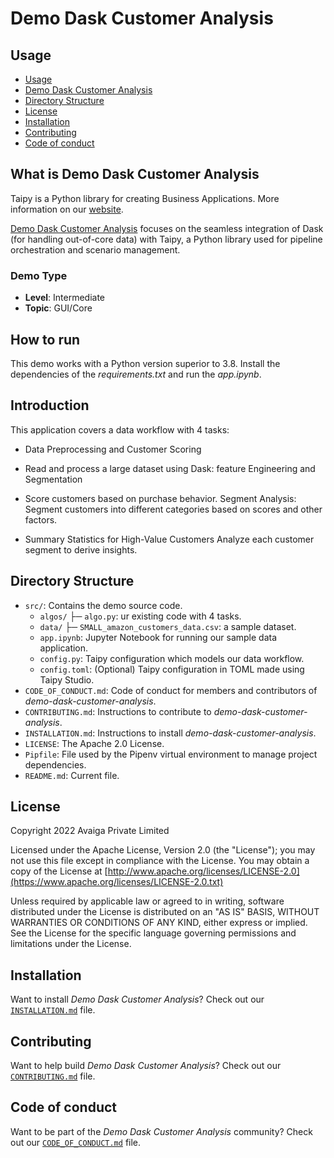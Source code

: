 # Demo Dask Customer Analysis

## Usage
- [Usage](#usage)
- [Demo Dask Customer Analysis](#what-is-demo-dask-customer-analysis)
- [Directory Structure](#directory-structure)
- [License](#license)
- [Installation](#installation)
- [Contributing](#contributing)
- [Code of conduct](#code-of-conduct)

## What is Demo Dask Customer Analysis

Taipy is a Python library for creating Business Applications. More information on our
[website](https://www.taipy.io).

[Demo Dask Customer Analysis](https://github.com/Avaiga/demo-dask-customer-analysis) 
focuses on the seamless integration of Dask (for handling out-of-core data) with Taipy, a 
Python library used for pipeline orchestration and scenario management.

### Demo Type
- **Level**: Intermediate
- **Topic**: GUI/Core

## How to run

This demo works with a Python version superior to 3.8. Install the dependencies of the *requirements.txt* and run the *app.ipynb*.

## Introduction

This application covers a data workflow with 4 tasks:

- Data Preprocessing and Customer Scoring

- Read and process a large dataset using Dask: feature Engineering and Segmentation

- Score customers based on purchase behavior.
Segment Analysis: Segment customers into different categories based on scores and other factors.

- Summary Statistics for High-Value Customers
Analyze each customer segment to derive insights.


## Directory Structure


- `src/`: Contains the demo source code.
    - `algos/`
        ├─ `algo.py`: ur existing code with 4 tasks.
    - `data/`
        ├─ `SMALL_amazon_customers_data.csv`: a sample dataset.
    - `app.ipynb`: Jupyter Notebook for running our sample data application.
    - `config.py`: Taipy configuration which models our data workflow.
    - `config.toml`: (Optional) Taipy configuration in TOML made using Taipy Studio.
- `CODE_OF_CONDUCT.md`: Code of conduct for members and contributors of _demo-dask-customer-analysis_.
- `CONTRIBUTING.md`: Instructions to contribute to _demo-dask-customer-analysis_.
- `INSTALLATION.md`: Instructions to install _demo-dask-customer-analysis_.
- `LICENSE`: The Apache 2.0 License.
- `Pipfile`: File used by the Pipenv virtual environment to manage project dependencies.
- `README.md`: Current file.

## License
Copyright 2022 Avaiga Private Limited

Licensed under the Apache License, Version 2.0 (the "License"); you may not use this file except in compliance with
the License. You may obtain a copy of the License at
[http://www.apache.org/licenses/LICENSE-2.0](https://www.apache.org/licenses/LICENSE-2.0.txt)

Unless required by applicable law or agreed to in writing, software distributed under the License is distributed on
an "AS IS" BASIS, WITHOUT WARRANTIES OR CONDITIONS OF ANY KIND, either express or implied. See the License for the
specific language governing permissions and limitations under the License.

## Installation

Want to install _Demo Dask Customer Analysis_? Check out our [`INSTALLATION.md`](INSTALLATION.md) file.

## Contributing

Want to help build _Demo Dask Customer Analysis_? Check out our [`CONTRIBUTING.md`](CONTRIBUTING.md) file.

## Code of conduct

Want to be part of the _Demo Dask Customer Analysis_ community? Check out our [`CODE_OF_CONDUCT.md`](CODE_OF_CONDUCT.md) file.